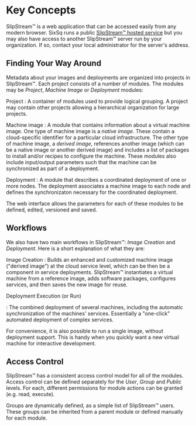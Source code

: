 # Key Concepts

SlipStream™ is a web application that can be accessed easily from any
modern browser.  SixSq runs a public [SlipStream™ hosted
service](https://slipstream.sixsq.com/) but you may also have access
to another SlipStream™ server run by your organization.  If so,
contact your local administrator for the server's address.

## Finding Your Way Around

Metadata about your images and deployments are organized into projects
in SlipStream™. Each project consists of a number of modules. The
modules may be _Project_, _Machine Image_ or _Deployment_ modules:

Project
:   A container of modules used to provide logical grouping. A project
    may contain other projects allowing a hierarchical organization for
    large projects.

Machine image
:   A module that contains information about a virtual machine image.
    One type of machine image is a _native image_.  These contain a
    cloud-specific identifier for a particular cloud
    infrastructure. The other type of machine image, a _derived
    image_, references another image (which can be a native image or
    another derived image) and includes a list of packages to install
    and/or recipes to configure the machine.  These modules also
    include input/output parameters such that the machine can be
    synchronized as part of a deployment.

Deployment
:   A module that describes a coordinated deployment of one or more
    nodes.  The deployment associates a machine image to each node and
    defines the synchronizaton necessary for the coordinated
    deployment.

The web interface allows the parameters for each of these modules to be
defined, edited, versioned and saved.

## Workflows

We also have two main workflows in SlipStream™: *Image Creation* and
*Deployment*. Here is a short explanation of what they are:

Image Creation
:   Builds an enhanced and customized machine image ("derived image") at
    the cloud service level, which can be then be a component in
    service deployments. SlipStream™ instantiates a virtual machine
    from a reference image, adds software packages, configures
    services, and then saves the new image for reuse.

Deployment Execution (or Run)

:   The combined deployment of several machines, including the
    automatic synchronization of the machines' services.  Essentially
    a "one-click" automated deployment of complex services.

For convenience, it is also possible to run a single image, without
deployment support.  This is handy when you quickly want a new virtual
machine for interactive development.

## Access Control

SlipStream™ has a consistent access control model for all of the
modules.  Access control can be defined separately for the *User*,
*Group* and *Public* levels.  For each, different permissions for
module actions can be granted (e.g. read, execute).

Groups are dynamically defined, as a simple list of SlipStream™ users.
These groups can be inherited from a parent module or defined manually
for each module.
